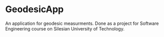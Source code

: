 # GeodesicApp
An application for geodesic measurments. Done as a project for Software Engineering course on Silesian University of Technology.
